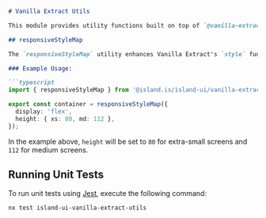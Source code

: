 ```markdown
# Vanilla Extract Utils

This module provides utility functions built on top of `@vanilla-extract/css`. These utilities are designed to be imported and used exclusively within `*.css.ts` files.

## responsiveStyleMap

The `responsiveStyleMap` utility enhances Vanilla Extract's `style` function by incorporating breakpoint-specific style variations. This allows developers to specify different style values based on screen size.

### Example Usage:

```typescript
import { responsiveStyleMap } from '@island.is/island-ui/vanilla-extract-utils';

export const container = responsiveStyleMap({
  display: 'flex',
  height: { xs: 80, md: 112 },
});
```

In the example above, `height` will be set to `80` for extra-small screens and `112` for medium screens.

## Running Unit Tests

To run unit tests using [Jest](https://jestjs.io), execute the following command:

```bash
nx test island-ui-vanilla-extract-utils
```
```